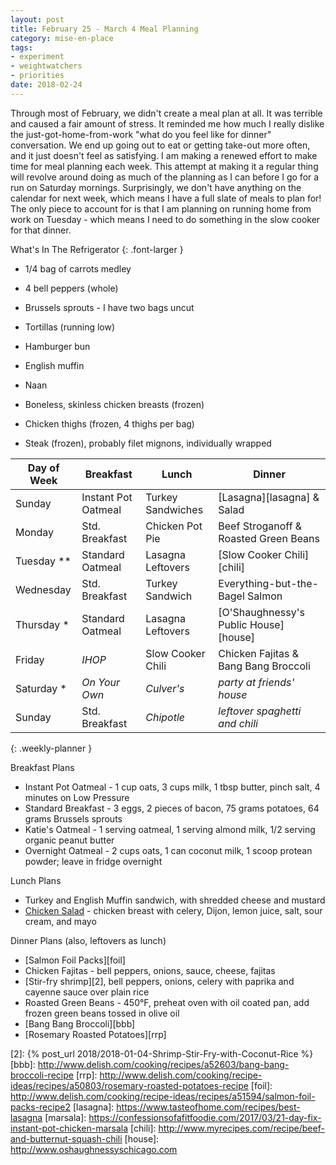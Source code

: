 ```yaml
---
layout: post
title: February 25 - March 4 Meal Planning
category: mise-en-place
tags:
- experiment
- weightwatchers
- priorities
date: 2018-02-24
---
```


Through most of February, we didn't create a meal plan at all. It was terrible and caused a fair amount of stress. It reminded me how much I really dislike the just-got-home-from-work "what do you feel like for dinner" conversation. We end up going out to eat or getting take-out more often, and it just doesn't feel as satisfying. I am making a renewed effort to make time for meal planning each week. This attempt at making it a regular thing will revolve around doing as much of the planning as I can before I go for a run on Saturday mornings. Surprisingly, we don't have anything on the calendar for next week, which means I have a full slate of meals to plan for! The only piece to account for is that I am planning on running home from work on Tuesday - which means I need to do something in the slow cooker for that dinner.

What's In The Refrigerator
{: .font-larger }

- 1/4 bag of carrots medley
- 4 bell peppers (whole)
- Brussels sprouts - I have two bags uncut

- Tortillas (running low)
- Hamburger bun
- English muffin
- Naan

- Boneless, skinless chicken breasts (frozen)
- Chicken thighs (frozen, 4 thighs per bag)
- Steak (frozen), probably filet mignons, individually wrapped

|Day of Week| Breakfast        | Lunch                         | Dinner                      |
|-----------|------------------|-------------------------------|-----------------------------|
|Sunday     | Instant Pot Oatmeal | Turkey Sandwiches          | [Lasagna][lasagna] & Salad  |
|Monday     | Std. Breakfast   | Chicken Pot Pie               | Beef Stroganoff & Roasted Green Beans |
|Tuesday  **| Standard Oatmeal | Lasagna Leftovers             | [Slow Cooker Chili][chili]  |
|Wednesday  | Std. Breakfast   | Turkey Sandwich               | Everything-but-the-Bagel Salmon |
|Thursday  *| Standard Oatmeal | Lasagna Leftovers             | [O'Shaughnessy's Public House][house] |
|Friday     | _IHOP_           | Slow Cooker Chili             | Chicken Fajitas & Bang Bang Broccoli |
|Saturday  *| _On Your Own_    | _Culver's_                    | _party at friends' house_   |
|Sunday     | Std. Breakfast   | _Chipotle_                    | _leftover spaghetti and chili_ |
{: .weekly-planner }

Breakfast Plans

- Instant Pot Oatmeal - 1 cup oats, 3 cups milk, 1 tbsp butter, pinch salt, 4 minutes on Low Pressure
- Standard Breakfast - 3 eggs, 2 pieces of bacon, 75 grams potatoes, 64 grams Brussels sprouts
- Katie's Oatmeal - 1 serving oatmeal, 1 serving almond milk, 1/2 serving organic peanut butter
- Overnight Oatmeal - 2 cups oats, 1 can coconut milk, 1 scoop protean powder; leave in fridge overnight

Lunch Plans

- Turkey and English Muffin sandwich, with shredded cheese and mustard
- [Chicken Salad][1] - chicken breast with celery, Dijon, lemon juice, salt, sour cream, and mayo

Dinner Plans (also, leftovers as lunch)

- [Salmon Foil Packs][foil]
- Chicken Fajitas - bell peppers, onions, sauce, cheese, fajitas
- [Stir-fry shrimp][2], bell peppers, onions, celery with paprika and cayenne sauce over plain rice
- Roasted Green Beans - 450&deg;F, preheat oven with oil coated pan, add frozen green beans tossed in olive oil
- [Bang Bang Broccoli][bbb]
- [Rosemary Roasted Potatoes][rrp]

[1]: <http://www.geniuskitchen.com/recipe/weight-watchers-chicken-salad-162386>
[2]: {% post_url 2018/2018-01-04-Shrimp-Stir-Fry-with-Coconut-Rice %}
[bbb]: <http://www.delish.com/cooking/recipes/a52603/bang-bang-broccoli-recipe>
[rrp]: <http://www.delish.com/cooking/recipe-ideas/recipes/a50803/rosemary-roasted-potatoes-recipe>
[foil]: <http://www.delish.com/cooking/recipe-ideas/recipes/a51594/salmon-foil-packs-recipe2>
[lasagna]: <https://www.tasteofhome.com/recipes/best-lasagna>
[marsala]: <https://confessionsofafitfoodie.com/2017/03/21-day-fix-instant-pot-chicken-marsala>
[chili]: <http://www.myrecipes.com/recipe/beef-and-butternut-squash-chili>
[house]: <http://www.oshaughnessyschicago.com>